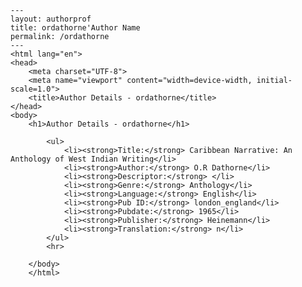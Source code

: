 
    ---
    layout: authorprof
    title: ordathorne'Author Name 
    permalink: /ordathorne
    ---
    <html lang="en">
    <head>
        <meta charset="UTF-8">
        <meta name="viewport" content="width=device-width, initial-scale=1.0">
        <title>Author Details - ordathorne</title>
    </head>
    <body>
        <h1>Author Details - ordathorne</h1>
        
            <ul>
                <li><strong>Title:</strong> Caribbean Narrative: An Anthology of West Indian Writing</li>
                <li><strong>Author:</strong> O.R Dathorne</li>
                <li><strong>Descriptor:</strong> </li>
                <li><strong>Genre:</strong> Anthology</li>
                <li><strong>Language:</strong> English</li>
                <li><strong>Pub ID:</strong> london_england</li>
                <li><strong>Pubdate:</strong> 1965</li>
                <li><strong>Publisher:</strong> Heinemann</li>
                <li><strong>Translation:</strong> n</li>
            </ul>
            <hr>
            
        </body>
        </html>
        